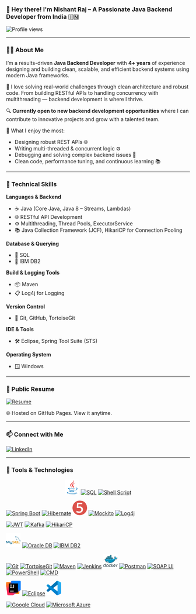 <h3 align="left">👋 Hey there! I'm Nishant Raj – A Passionate Java Backend Developer from India 🇮🇳</h3>

<p align="left">
  <img src="https://komarev.com/ghpvc/?username=nishantunderstand&label=Profile%20views&color=0e75b6&style=flat" alt="Profile views" />
</p>

---

### 🧑‍💻 About Me

I’m a results-driven **Java Backend Developer** with **4+ years** of experience designing and building clean, scalable, and efficient backend systems using modern Java frameworks.

🚀 I love solving real-world challenges through clean architecture and robust code. From building RESTful APIs to handling concurrency with multithreading — backend development is where I thrive.

🔍 **Currently open to new backend development opportunities** where I can contribute to innovative projects and grow with a talented team.

💬 What I enjoy the most:
- Designing robust REST APIs 🌐  
- Writing multi-threaded & concurrent logic ⚙️  
- Debugging and solving complex backend issues 🐛  
- Clean code, performance tuning, and continuous learning 📚

---

### 🔧 Technical Skills

**Languages & Backend**  
- ☕ Java (Core Java, Java 8 – Streams, Lambdas)  
- 🌐 RESTful API Development  
- ⚙️ Multithreading, Thread Pools, ExecutorService  
- 📚 Java Collection Framework (JCF), HikariCP for Connection Pooling  

**Database & Querying**  
- 🧠 SQL  
- 💾 IBM DB2  

**Build & Logging Tools**  
- 📦 Maven  
- 📋 Log4j for Logging  

**Version Control**  
- 🔁 Git, GitHub, TortoiseGit  

**IDE & Tools**  
- 🛠️ Eclipse, Spring Tool Suite (STS)  

**Operating System**  
- 🪟 Windows  

---

### 📄 Public Resume

[![Resume](https://img.shields.io/badge/View%20My%20Resume-PDF-informational?style=flat&logo=adobeacrobatreader&logoColor=white&color=E60023)](https://nishantunderstand.github.io/nishantunderstand/)

🌐 Hosted on GitHub Pages. View it anytime.

---

### 📫 Connect with Me

<a href="https://linkedin.com/in/nishantunderstand" target="_blank">
  <img src="https://raw.githubusercontent.com/rahuldkjain/github-profile-readme-generator/master/src/images/icons/Social/linked-in-alt.svg" alt="LinkedIn" width="30" height="30"/>
</a>

---

### 🧰 Tools & Technologies

<p align="center">
  <!-- Languages -->
  <a href="https://www.java.com" target="_blank"><img src="https://raw.githubusercontent.com/devicons/devicon/master/icons/java/java-original.svg" alt="Java" width="40" height="40"/></a>
  <a href="https://www.w3schools.com/sql/" target="_blank"><img src="https://www.svgrepo.com/show/331760/sql-database-generic.svg" alt="SQL" width="40" height="40"/></a>
  <a href="https://www.gnu.org/software/bash/" target="_blank"><img src="https://www.vectorlogo.zone/logos/gnu_bash/gnu_bash-icon.svg" alt="Shell Script" width="40" height="40"/></a>

  <!-- Frameworks & Libraries -->
  <a href="https://spring.io/" target="_blank"><img src="https://www.vectorlogo.zone/logos/springio/springio-icon.svg" alt="Spring Boot" width="40" height="40"/></a>
  <a href="https://hibernate.org/" target="_blank"><img src="https://www.vectorlogo.zone/logos/hibernate/hibernate-icon.svg" alt="Hibernate" width="40" height="40"/></a>
  <a href="https://junit.org/" target="_blank"><img src="https://raw.githubusercontent.com/devicons/devicon/master/icons/junit/junit-plain.svg" alt="JUnit" width="40" height="40"/></a>
  <a href="https://site.mockito.org/" target="_blank"><img src="https://avatars.githubusercontent.com/u/7554960?s=200&v=4" alt="Mockito" width="40" height="40"/></a>
  <a href="https://logging.apache.org/log4j/" target="_blank"><img src="https://seeklogo.com/images/A/apache-log4j-logo-C6CA282363-seeklogo.com.png" alt="Log4j" width="40" height="40"/></a>

  <!-- Microservices & Architecture -->
  <a href="https://jwt.io/" target="_blank"><img src="https://avatars.githubusercontent.com/u/82391485?s=280&v=4" alt="JWT" width="40" height="40"/></a>
  <a href="https://kafka.apache.org/" target="_blank"><img src="https://www.vectorlogo.zone/logos/apache_kafka/apache_kafka-icon.svg" alt="Kafka" width="40" height="40"/></a>
  <a href="https://github.com/brettwooldridge/HikariCP" target="_blank"><img src="https://avatars.githubusercontent.com/u/8415736?s=200&v=4" alt="HikariCP" width="40" height="40"/></a>

  <!-- Databases -->
  <a href="https://www.mysql.com/" target="_blank"><img src="https://raw.githubusercontent.com/devicons/devicon/master/icons/mysql/mysql-original-wordmark.svg" alt="MySQL" width="40" height="40"/></a>
  <a href="https://www.oracle.com/database/" target="_blank"><img src="https://www.vectorlogo.zone/logos/oracle/oracle-icon.svg" alt="Oracle DB" width="40" height="40"/></a>
  <a href="https://www.ibm.com/products/db2" target="_blank"><img src="https://www.ibm.com/favicon.ico" alt="IBM DB2" width="40" height="40"/></a>

  <!-- Tools & Platforms -->
  <a href="https://git-scm.com/" target="_blank"><img src="https://www.vectorlogo.zone/logos/git-scm/git-scm-icon.svg" alt="Git" width="40" height="40"/></a>
  <a href="https://tortoisegit.org/" target="_blank"><img src="https://upload.wikimedia.org/wikipedia/en/e/e3/TortoiseGit_icon.png" alt="TortoiseGit" width="40" height="40"/></a>
  <a href="https://maven.apache.org/" target="_blank"><img src="https://www.vectorlogo.zone/logos/apache_maven/apache_maven-icon.svg" alt="Maven" width="40" height="40"/></a>
  <a href="https://www.jenkins.io/" target="_blank"><img src="https://www.vectorlogo.zone/logos/jenkins/jenkins-icon.svg" alt="Jenkins" width="40" height="40"/></a>
  <a href="https://www.docker.com/" target="_blank"><img src="https://raw.githubusercontent.com/devicons/devicon/master/icons/docker/docker-original-wordmark.svg" alt="Docker" width="40" height="40"/></a>
  <a href="https://www.postman.com/" target="_blank"><img src="https://www.vectorlogo.zone/logos/getpostman/getpostman-icon.svg" alt="Postman" width="40" height="40"/></a>
  <a href="https://www.soapui.org/" target="_blank"><img src="https://seeklogo.com/images/S/soapui-logo-95B6E76EAF-seeklogo.com.png" alt="SOAP UI" width="40" height="40"/></a>
  <a href="https://learn.microsoft.com/en-us/powershell/" target="_blank"><img src="https://www.vectorlogo.zone/logos/powershell/powershell-icon.svg" alt="PowerShell" width="40" height="40"/></a>
  <a href="https://en.wikipedia.org/wiki/Cmd.exe" target="_blank"><img src="https://upload.wikimedia.org/wikipedia/commons/4/4c/Command_prompt_icon_%28Windows%29.png" alt="CMD" width="40" height="40"/></a>

  <!-- IDEs -->
  <a href="https://www.jetbrains.com/idea/" target="_blank"><img src="https://raw.githubusercontent.com/devicons/devicon/master/icons/intellij/intellij-original.svg" alt="IntelliJ IDEA" width="40" height="40"/></a>
  <a href="https://www.eclipse.org/" target="_blank"><img src="https://www.vectorlogo.zone/logos/eclipse/eclipse-icon.svg" alt="Eclipse" width="40" height="40"/></a>
  <a href="https://code.visualstudio.com/" target="_blank"><img src="https://raw.githubusercontent.com/devicons/devicon/master/icons/vscode/vscode-original.svg" alt="VS Code" width="40" height="40"/></a>

  <!-- Cloud & Monitoring -->
  <a href="https://cloud.google.com/" target="_blank"><img src="https://www.vectorlogo.zone/logos/cloudgoogle/cloudgoogle-icon.svg" alt="Google Cloud" width="40" height="40"/></a>
  <a href="https://azure.microsoft.com/en-in/get-started/" target="_blank"><img src="https://www.vectorlogo.zone/logos/microsoft_azure/microsoft_azure-icon.svg" alt="Microsoft Azure" width="40" height="40"/></a>
</p>
